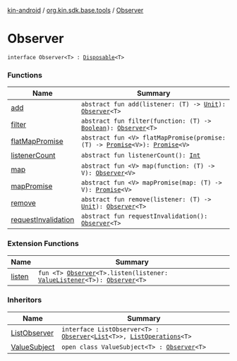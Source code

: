 [kin-android](../../index.md) / [org.kin.sdk.base.tools](../index.md) / [Observer](./index.md)

# Observer

`interface Observer<T> : `[`Disposable`](../-disposable/index.md)`<T>`

### Functions

| Name | Summary |
|---|---|
| [add](add.md) | `abstract fun add(listener: (T) -> `[`Unit`](https://kotlinlang.org/api/latest/jvm/stdlib/kotlin/-unit/index.html)`): `[`Observer`](./index.md)`<T>` |
| [filter](filter.md) | `abstract fun filter(function: (T) -> `[`Boolean`](https://kotlinlang.org/api/latest/jvm/stdlib/kotlin/-boolean/index.html)`): `[`Observer`](./index.md)`<T>` |
| [flatMapPromise](flat-map-promise.md) | `abstract fun <V> flatMapPromise(promise: (T) -> `[`Promise`](../-promise/index.md)`<V>): `[`Promise`](../-promise/index.md)`<V>` |
| [listenerCount](listener-count.md) | `abstract fun listenerCount(): `[`Int`](https://kotlinlang.org/api/latest/jvm/stdlib/kotlin/-int/index.html) |
| [map](map.md) | `abstract fun <V> map(function: (T) -> V): `[`Observer`](./index.md)`<V>` |
| [mapPromise](map-promise.md) | `abstract fun <V> mapPromise(map: (T) -> V): `[`Promise`](../-promise/index.md)`<V>` |
| [remove](remove.md) | `abstract fun remove(listener: (T) -> `[`Unit`](https://kotlinlang.org/api/latest/jvm/stdlib/kotlin/-unit/index.html)`): `[`Observer`](./index.md)`<T>` |
| [requestInvalidation](request-invalidation.md) | `abstract fun requestInvalidation(): `[`Observer`](./index.md)`<T>` |

### Extension Functions

| Name | Summary |
|---|---|
| [listen](../listen.md) | `fun <T> `[`Observer`](./index.md)`<T>.listen(listener: `[`ValueListener`](../-value-listener/index.md)`<T>): `[`Observer`](./index.md)`<T>` |

### Inheritors

| Name | Summary |
|---|---|
| [ListObserver](../-list-observer/index.md) | `interface ListObserver<T> : `[`Observer`](./index.md)`<`[`List`](https://kotlinlang.org/api/latest/jvm/stdlib/kotlin.collections/-list/index.html)`<T>>, `[`ListOperations`](../-list-operations/index.md)`<T>` |
| [ValueSubject](../-value-subject/index.md) | `open class ValueSubject<T> : `[`Observer`](./index.md)`<T>` |
